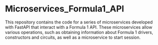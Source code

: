 # Microservices_Formula1_API
This repository contains the code for a series of microservices developed with FastAPI that interact with a Formula 1 API. These microservices allow various operations, such as obtaining information about Formula 1 drivers, constructors and circuits, as well as a microservice to start session.
